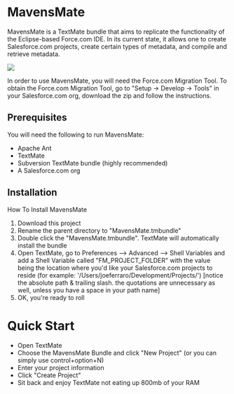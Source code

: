 <h1>MavensMate</h1>
MavensMate is a TextMate bundle that aims to replicate the functionality of the Eclipse-based Force.com IDE. In its current state, it allows one to create Salesforce.com projects, create certain types of metadata, and compile and retrieve metadata. 

<P>
	<IMG SRC="http://joe-ferraro.com/images/mavensmate1.png"/>
</P>

<P>
In order to use MavensMate, you will need the Force.com Migration Tool. To obtain the Force.com Migration Tool, go to "Setup -> Develop -> Tools" in your Salesforce.com org, download the zip and follow the instructions.
</P>

<P>
<h2>Prerequisites</h2>
<P>You will need the following to run MavensMate:
</P>
<UL>
	<LI>Apache Ant
	<LI>TextMate
	<LI>Subversion TextMate bundle (highly recommended)
	<LI>A Salesforce.com org
</UL>
<P>

<P>
<h2>Installation</h2>
<P>How To Install MavensMate</P>
<OL>
	<LI>Download this project
	<LI>Rename the parent directory to "MavensMate.tmbundle"
	<LI>Double click the "MavensMate.tmbundle". TextMate will automatically install the bundle
	<LI>Open TextMate, go to Preferences --> Advanced --> Shell Variables and add a Shell Variable called "FM_PROJECT_FOLDER" with the value being the location where you'd like your Salesforce.com projects to reside (for example: '/Users/joeferraro/Development/Projects/') [notice the absolute path & trailing slash. the quotations are unnecessary as well, unless you have a space in your path name] 
	<LI>OK, you're ready to roll
</OL>
</P>

<P>
<H1>Quick Start</H1>
<UL>
	<LI>Open TextMate
	<LI>Choose the MavensMate Bundle and click "New Project" (or you can simply use control+option+N)
	<LI>Enter your project information
	<LI>Click "Create Project"
	<LI>Sit back and enjoy TextMate not eating up 800mb of your RAM	
</UL>
</P>
		
		
	
</P>